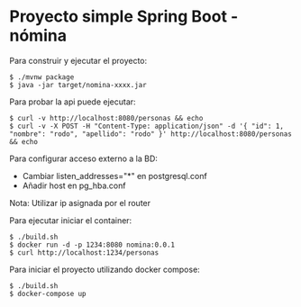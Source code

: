 # Proyecto simple Spring Boot - nómina

Para construir y ejecutar el proyecto:

```
$ ./mvnw package
$ java -jar target/nomina-xxxx.jar
```

Para probar la api puede ejecutar:

```
$ curl -v http://localhost:8080/personas && echo
$ curl -v -X POST -H "Content-Type: application/json" -d '{ "id": 1, "nombre": "rodo", "apellido": "rodo" }' http://localhost:8080/personas && echo
```

Para configurar acceso externo a la BD:
- Cambiar listen_addresses="*" en postgresql.conf
- Añadir host en pg_hba.conf

Nota: Utilizar ip asignada por el router

Para ejecutar iniciar el container:
```
$ ./build.sh
$ docker run -d -p 1234:8080 nomina:0.0.1
$ curl http://localhost:1234/personas
```

Para iniciar el proyecto utilizando docker compose:
```
$ ./build.sh
$ docker-compose up
```

